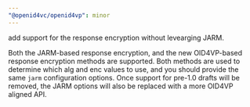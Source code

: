 ```yaml
---
"@openid4vc/openid4vp": minor
---
```


add support for the response encryption without levearging JARM.

Both the JARM-based response encryption, and the new OID4VP-based response encryption methods are supported. Both methods are used to determine which alg and enc values to use, and you should provide the same `jarm` configuration options. Once support for pre-1.0 drafts will be removed, the JARM options will also be replaced with a more OID4VP aligned API.
